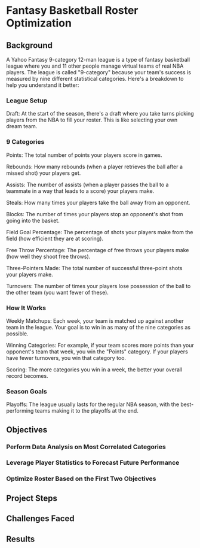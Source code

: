 # Fantasy Basketball Roster Optimization

## Background
A Yahoo Fantasy 9-category 12-man league is a type of fantasy basketball league where you and 11 other people manage virtual teams of real NBA players. The league is called "9-category" because your team's success is measured by nine different statistical categories. Here's a breakdown to help you understand it better:

### League Setup
Draft: At the start of the season, there's a draft where you take turns picking players from the NBA to fill your roster. This is like selecting your own dream team.

### 9 Categories
Points: The total number of points your players score in games.

Rebounds: How many rebounds (when a player retrieves the ball after a missed shot) your players get.

Assists: The number of assists (when a player passes the ball to a teammate in a way that leads to a score) your players make.

Steals: How many times your players take the ball away from an opponent.

Blocks: The number of times your players stop an opponent's shot from going into the basket.

Field Goal Percentage: The percentage of shots your players make from the field (how efficient they are at scoring).

Free Throw Percentage: The percentage of free throws your players make (how well they shoot free throws).

Three-Pointers Made: The total number of successful three-point shots your players make.

Turnovers: The number of times your players lose possession of the ball to the other team (you want fewer of these).

### How It Works
Weekly Matchups: Each week, your team is matched up against another team in the league. Your goal is to win in as many of the nine categories as possible.

Winning Categories: For example, if your team scores more points than your opponent's team that week, you win the "Points" category. If your players have fewer turnovers, you win that category too.

Scoring: The more categories you win in a week, the better your overall record becomes.

### Season Goals
Playoffs: The league usually lasts for the regular NBA season, with the best-performing teams making it to the playoffs at the end.

## Objectives
### Perform Data Analysis on Most Correlated Categories

### Leverage Player Statistics to Forecast Future Performance

### Optimize Roster Based on the First Two Objectives

## Project Steps

## Challenges Faced

## Results
